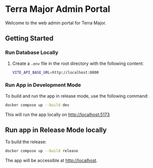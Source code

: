 # Terra Major Admin Portal

Welcome to the web admin portal for Terra Major.

## Getting Started

### Run Database Locally

1. Create a `.env` file in the root directory with the following content:

    ```bash
    VITE_API_BASE_URL=http://localhost:8000
    ```

### Run App in Development Mode

To build and run the app in release mode, use the following command:

```bash
docker compose up --build dev
```

This will run the app locally on [http://localhost:5173](http://localhost:5173)

## Run app in Release Mode locally

To build the release:

```bash
docker compose up --build release
```

The app will be accessible at [http://localhost](http://localhost). 